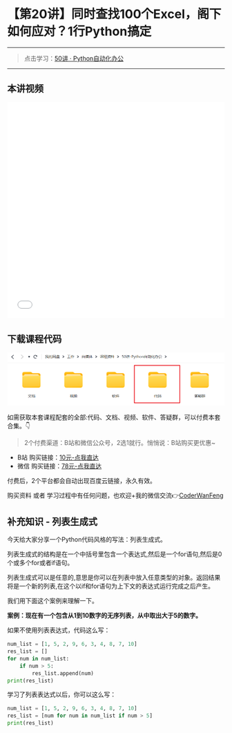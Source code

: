 # 【第20讲】同时查找100个Excel，阁下如何应对？1行Python搞定

------
> 点击学习：[50讲 · Python自动化办公](https://mp.weixin.qq.com/s/tKlzVee4kmJk4dGfKvVnFQ)
------



## 本讲视频

<iframe src="//player.bilibili.com/player.html?bvid=BV1oN411H7cH" scrolling="no" border="0" frameborder="no" framespacing="0" allowfullscreen="true" width=100%, height=500> </iframe>


## 下载课程代码

![](../docs/imgs/common/code.png)




如需获取本套课程配套的全部:代码、文档、视频、软件、答疑群，可以付费本套合集。👇

> 2个付费渠道：B站和微信公众号，2选1就行。悄悄说：B站购买更优惠~


- B站 购买链接：[10元-点我直达](https://mp.weixin.qq.com/s/J47pgSQBwKQxfT0mBBlvSA)
- 微信 购买链接：[78元-点我直达](https://mp.weixin.qq.com/s/tKlzVee4kmJk4dGfKvVnFQ)

付费后，2个平台都会自动出现百度云链接，永久有效。

购买资料 或者 学习过程中有任何问题，也欢迎+我的微信交流👉[CoderWanFeng](https://mp.weixin.qq.com/s/B1V6KeXc7IOEB8DgXLWv3g)

## 补充知识 - 列表生成式

今天给大家分享一个Python代码风格的写法：列表生成式。

列表生成式的结构是在一个中括号里包含一个表达式,然后是一个for语句,然后是0个或多个for或者if语句。

列表生成式可以是任意的,意思是你可以在列表中放入任意类型的对象。返回结果将是一个新的列表,在这个以if和for语句为上下文的表达式运行完成之后产生。

我们用下面这个案例来理解一下。

**案例：现在有一个包含从1到10数字的无序列表，从中取出大于5的数字。**

如果不使用列表表达式，代码这么写：

```python
num_list = [1, 5, 2, 9, 6, 3, 4, 8, 7, 10]
res_list = []
for num in num_list:
    if num > 5:
        res_list.append(num)
print(res_list)
```

学习了列表表达式以后，你可以这么写：

```python
num_list = [1, 5, 2, 9, 6, 3, 4, 8, 7, 10]
res_list = [num for num in num_list if num > 5]
print(res_list)
```

